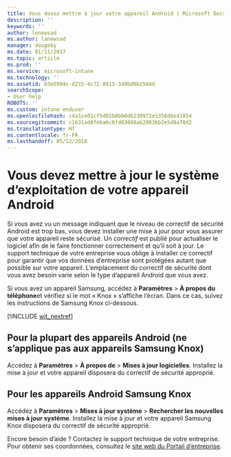 ```yaml
---
title: Vous devez mettre à jour votre appareil Android | Microsoft Docs
description: ''
keywords: ''
author: lenewsad
ms.author: lanewsad
manager: dougeby
ms.date: 01/11/2017
ms.topic: article
ms.prod: ''
ms.service: microsoft-intune
ms.technology: ''
ms.assetid: b3e5994c-d215-4c72-8915-349bd0b2504d
searchScope:
- User help
ROBOTS: ''
ms.custom: intune-enduser
ms.openlocfilehash: c4a1ce01cf5d65b0bb0d6230972e5358dbe41854
ms.sourcegitcommit: c1631ad8feba6c6fd03698ab20836b2e5d8a78d2
ms.translationtype: HT
ms.contentlocale: fr-FR
ms.lasthandoff: 05/12/2018
---
```

# <a name="you-need-to-update-your-android-devices-operating-system"></a>Vous devez mettre à jour le système d’exploitation de votre appareil Android

Si vous avez vu un message indiquant que le niveau de correctif de sécurité Android est trop bas, vous devez installer une mise à jour pour vous assurer que votre appareil reste sécurisé. Un _correctif_ est publié pour actualiser le logiciel afin de le faire fonctionner correctement et qu’il soit à jour. Le support technique de votre entreprise vous oblige à installer ce correctif pour garantir que vos données d’entreprise sont protégées autant que possible sur votre appareil. L’emplacement du correctif de sécurité dont vous avez besoin varie selon le type d’appareil Android que vous avez.

Si vous avez un appareil Samsung, accédez à **Paramètres** > **À propos du téléphone**et vérifiez si le mot « Knox » s’affiche l’écran. Dans ce cas, suivez les instructions de Samsung Knox ci-dessous.

[!INCLUDE [wit_nextref](includes/end-user-os-update-guidance.md)]

## <a name="for-most-android-devices-non-samsung-knox"></a>Pour la plupart des appareils Android (ne s’applique pas aux appareils Samsung Knox)

Accédez à **Paramètres** > **À propos de** > **Mises à jour logicielles**. Installez la mise à jour et votre appareil disposera du correctif de sécurité approprié.

## <a name="for-samsung-knox-android-devices"></a>Pour les appareils Android Samsung Knox

Accédez à **Paramètres** > **Mises à jour système** > **Rechercher les nouvelles mises à jour système**. Installez la mise à jour et votre appareil Samsung Knox disposera du correctif de sécurité approprié.



Encore besoin d’aide ? Contactez le support technique de votre entreprise. Pour obtenir ses coordonnées, consultez le [site web du Portail d’entreprise](https://portal.manage.microsoft.com#HelpDeskDialog).
